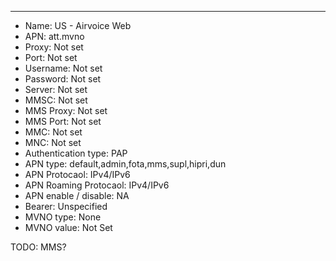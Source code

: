 
---

* Name: US - Airvoice Web
* APN: att.mvno
* Proxy: Not set
* Port: Not set
* Username: Not set
* Password: Not set
* Server: Not set
* MMSC: Not set
* MMS Proxy: Not set
* MMS Port: Not set
* MMC: Not set
* MNC: Not set
* Authentication type: PAP 
* APN type: default,admin,fota,mms,supl,hipri,dun
* APN Protocaol: IPv4/IPv6
* APN Roaming Protocaol: IPv4/IPv6
* APN enable / disable: NA
* Bearer: Unspecified
* MVNO type: None
* MVNO value: Not Set


TODO: MMS?
 
